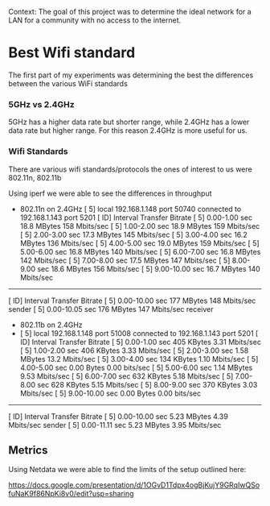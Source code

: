 Context:
The goal of this project was to determine the ideal network for a LAN for a community with no access to the internet.

# Best Wifi standard

The first part of my experiments was determining the best the differences between the various WiFi standards

### 5GHz vs 2.4GHz
5GHz has a higher data rate but shorter range, while 2.4GHz has a lower data rate but higher range. For this reason 2.4GHz is more useful for us.

### Wifi Standards
There are various wifi standards/protocols the ones of interest to us were 802.11n, 802.11b

Using iperf we were able to see the differences in throughput

* 802.11n on 2.4GHz
[  5] local 192.168.1.148 port 50740 connected to 192.168.1.143 port 5201
[ ID] Interval           Transfer     Bitrate
[  5]   0.00-1.00   sec  18.8 MBytes   158 Mbits/sec
[  5]   1.00-2.00   sec  18.9 MBytes   159 Mbits/sec
[  5]   2.00-3.00   sec  17.3 MBytes   145 Mbits/sec
[  5]   3.00-4.00   sec  16.2 MBytes   136 Mbits/sec
[  5]   4.00-5.00   sec  19.0 MBytes   159 Mbits/sec
[  5]   5.00-6.00   sec  16.8 MBytes   140 Mbits/sec
[  5]   6.00-7.00   sec  16.8 MBytes   142 Mbits/sec
[  5]   7.00-8.00   sec  17.5 MBytes   147 Mbits/sec
[  5]   8.00-9.00   sec  18.6 MBytes   156 Mbits/sec
[  5]   9.00-10.00  sec  16.7 MBytes   140 Mbits/sec
- - - - - - - - - - - - - - - - - - - - - - - - -

[ ID] Interval           Transfer     Bitrate
[  5]   0.00-10.00  sec   177 MBytes   148 Mbits/sec                  sender
[  5]   0.00-10.05  sec   176 MBytes   147 Mbits/sec                  receiver

* 802.11b on 2.4GHz
* [  5] local 192.168.1.148 port 51008 connected to 192.168.1.143 port 5201
[ ID] Interval           Transfer     Bitrate
[  5]   0.00-1.00   sec   405 KBytes  3.31 Mbits/sec
[  5]   1.00-2.00   sec   406 KBytes  3.33 Mbits/sec
[  5]   2.00-3.00   sec  1.58 MBytes  13.2 Mbits/sec
[  5]   3.00-4.00   sec   134 KBytes  1.10 Mbits/sec
[  5]   4.00-5.00   sec  0.00 Bytes  0.00 bits/sec
[  5]   5.00-6.00   sec  1.14 MBytes  9.53 Mbits/sec
[  5]   6.00-7.00   sec   632 KBytes  5.18 Mbits/sec
[  5]   7.00-8.00   sec   628 KBytes  5.15 Mbits/sec
[  5]   8.00-9.00   sec   370 KBytes  3.03 Mbits/sec
[  5]   9.00-10.00  sec  0.00 Bytes  0.00 bits/sec
- - - - - - - - - - - - - - - - - - - - - - - - -
[ ID] Interval           Transfer     Bitrate
[  5]   0.00-10.00  sec  5.23 MBytes  4.39 Mbits/sec                  sender
[  5]   0.00-11.11  sec  5.23 MBytes  3.95 Mbits/sec

## Metrics

Using Netdata we were able to find the limits of the setup outlined here:

https://docs.google.com/presentation/d/1OGvD1Tdpx4ogBjKujY9GRqIwQSofuNaK9f86NpKi8v0/edit?usp=sharing
